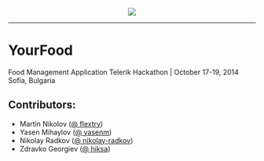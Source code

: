 <p align="center"><a href="http://academy.telerik.com/"><img src="https://raw.github.com/flextry/Telerik-Academy/master/Programming%20with%20C%23/Codes/Other/Telerik.png" /></a></p>

---

# YourFood
Food Management Application 
Telerik Hackathon | October 17-19, 2014 Sofia, Bulgaria

## Contributors:
* Martin Nikolov ([@ flextry](https://github.com/flextry))
* Yasen Mihaylov ([@ yasenm](https://github.com/yasenm))
* Nikolay Radkov ([@ nikolay-radkov](https://github.com/nikolay-radkov))
* Zdravko Georgiev ([@ hiksa](https://github.com/hiksa))
